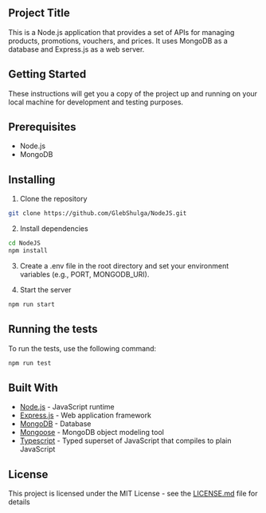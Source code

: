 ## Project Title

This is a Node.js application that provides a set of APIs for managing products, promotions, vouchers, and prices. It uses MongoDB as a database and Express.js as a web server.

## Getting Started

These instructions will get you a copy of the project up and running on your local machine for development and testing purposes.

## Prerequisites

- Node.js
- MongoDB

## Installing

1. Clone the repository

```bash
git clone https://github.com/GlebShulga/NodeJS.git
```

2. Install dependencies

```bash
cd NodeJS
npm install
```

3. Create a .env file in the root directory and set your environment variables (e.g., PORT, MONGODB_URI).

4. Start the server

```bash
npm run start
```

## Running the tests

To run the tests, use the following command:

```bash
npm run test
```

## Built With

- [Node.js](https://nodejs.org/) - JavaScript runtime
- [Express.js](https://expressjs.com/) - Web application framework
- [MongoDB](https://www.mongodb.com/) - Database
- [Mongoose](https://mongoosejs.com/) - MongoDB object modeling tool
- [Typescript](https://www.typescriptlang.org/) - Typed superset of JavaScript that compiles to plain JavaScript

## License

This project is licensed under the MIT License - see the [LICENSE.md](LICENSE.md) file for details
